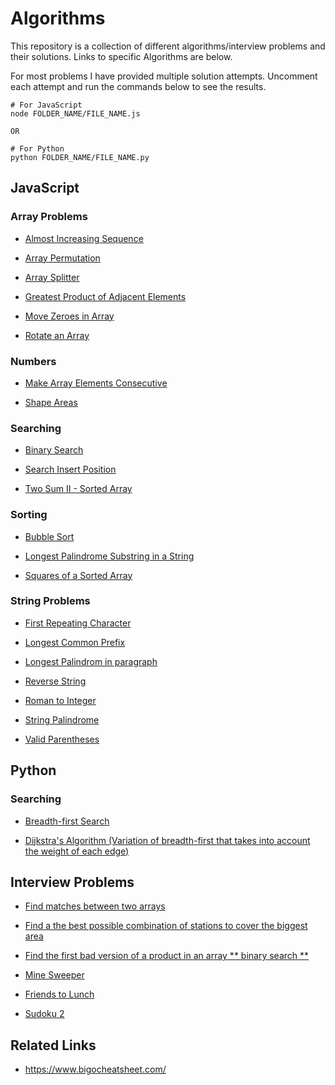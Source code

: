 # Algorithms

This repository is a collection of different algorithms/interview problems and their solutions.
Links to specific Algorithms are below.

For most problems I have provided multiple solution attempts. Uncomment each attempt and run the commands below to see the results.

```
# For JavaScript
node FOLDER_NAME/FILE_NAME.js

OR

# For Python
python FOLDER_NAME/FILE_NAME.py
```

## JavaScript

### Array Problems

-   [Almost Increasing Sequence](Array_Transformation/almostIncreasingSequence.js)

-   [Array Permutation](Array_Transformation/arrayPermutation.js)

-   [Array Splitter](Array_Transformation/arraySplitter.js)

-   [Greatest Product of Adjacent Elements](Array_Transformation/adjacentElementProduct.js)

-   [Move Zeroes in Array](Array_Transformation/moveZeroes.js)

-   [Rotate an Array](Array_Transformation/rotateArray.js)

### Numbers

-   [Make Array Elements Consecutive](Numbers/makeArrayConsecutive.js)

-   [Shape Areas](Numbers/shapeArea.js)

### Searching

-   [Binary Search](Searching/binarySearch.js)

-   [Search Insert Position](Searching/searchInsertPosition.js)

-   [Two Sum II - Sorted Array](Searching/twoSum2.js)

### Sorting

-   [Bubble Sort](Sorting/bubbleSort.js)

-   [Longest Palindrome Substring in a String](Sorting/longestPalindrome.js)

-   [Squares of a Sorted Array](Sorting/sortedSquares.js)

### String Problems

-   [First Repeating Character](String_Manipulation/firstRepeating.js)

-   [Longest Common Prefix](String_Manipulation/longestCommonPrefix.js)

-   [Longest Palindrom in paragraph](String_Manipulation/longestPal.js)

-   [Reverse String](String_Manipulation/reverseString.js)

-   [Roman to Integer](String_Manipulation/romanToInteger.js)

-   [String Palindrome](String_Manipulation/stringPal.js)

-   [Valid Parentheses](String_Manipulation/validParentheses.js)

## Python

### Searching

-   [Breadth-first Search](Searching/breadthFirstSearch.py)

-   [Dijkstra's Algorithm (Variation of breadth-first that takes into account the weight of each edge)](Searching/dijkstrasAlgo.py)

## Interview Problems

-   [Find matches between two arrays](Interview_Problems/findMatches.js)

-   [Find a the best possible combination of stations to cover the biggest area](Interview_Problems/setCoveringProblem.py)

-   [Find the first bad version of a product in an array ** binary search **](Interview_Problems/firstBadVersion.js)

-   [Mine Sweeper](Interview_Problems/mineSweeper.js)

-   [Friends to Lunch](Interview_Problems/friendsToLunch.js)

-   [Sudoku 2](Interview_Problems/sudoku2.js)

## Related Links

-   https://www.bigocheatsheet.com/

